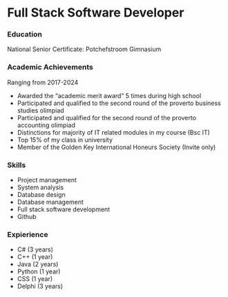 # Full Stack Software Developer

### Education
National Senior Certificate: Potchefstroom Gimnasium

### Academic Achievements 
Ranging from 2017-2024
- Awarded the “academic merit award” 5 times during high school
- Participated and qualified to the second round of the proverto business studies olimpiad
- Participated and qualified for the second round of the proverto accounting olimpiad
- Distinctions for majority of IT related modules in my course (Bsc IT)
- Top 15% of my class in university
- Member of the Golden Key International Honeurs Society (Invite only)

### Skills
- Project management
- System analysis
- Database design
- Database management
- Full stack software development
- Github

### Expierience
- C# (3 years)
- C++ (1 year)
- Java (2 years)
- Python (1 year)
- CSS (1 year)
- Delphi (3 years)


